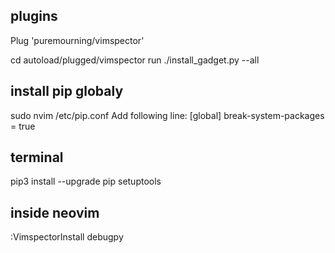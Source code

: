 ## plugins
Plug 'puremourning/vimspector'

cd autoload/plugged/vimspector
run
./install_gadget.py --all

## install pip globaly
sudo nvim /etc/pip.conf
Add following line:
[global]
break-system-packages = true

## terminal
pip3 install --upgrade pip setuptools

## inside neovim
:VimspectorInstall debugpy
